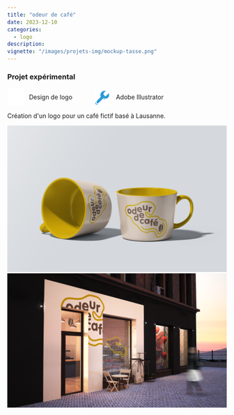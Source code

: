 ```yaml
---
title: "odeur de café"
date: 2023-12-10
categories:
  - logo
description: 
vignette: "/images/projets-img/mockup-tasse.png"
---
```


### Projet expérimental

<div style="display: flex; align-items: center;">
  <div style="display: flex; align-items: center; margin-right: 10%;">
    <img src="/images/icon-categorie.png" alt="icon-categorie" width="40" style="margin-right: 10px;">
     Design de logo
  </div>
  <div style="display: flex; align-items: center;">
    <img src="/images/icon-outil.png" alt="icon-categorie" width="40" style="margin-right: 10px;">
    Adobe Illustrator
  </div>
</div>

Création d'un logo pour un café fictif basé à Lausanne.

![OdeurDeCafe_Tasse](/images/projets-img/mockup-tasse.png)
![OdeurDeCafe_Shop](/images/projets-img/odeur-cafe-front.png)
